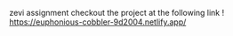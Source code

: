 zevi assignment
  checkout the project at the following link ! https://euphonious-cobbler-9d2004.netlify.app/








